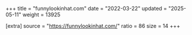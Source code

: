 +++
title = "funnylookinhat.com"
date = "2022-03-22"
updated = "2025-05-11"
weight = 13925

[extra]
source = "https://funnylookinhat.com/"
ratio = 86
size = 14
+++
